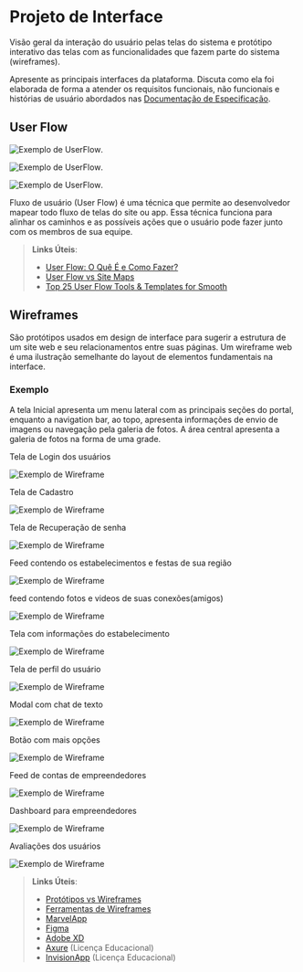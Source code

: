 
# Projeto de Interface

Visão geral da interação do usuário pelas telas do sistema e protótipo interativo das telas com as funcionalidades que fazem parte do sistema (wireframes).

 Apresente as principais interfaces da plataforma. Discuta como ela foi elaborada de forma a atender os requisitos funcionais, não funcionais e histórias de usuário abordados nas <a href="2-Especificação do Projeto.md"> Documentação de Especificação</a>.

## User Flow

![Exemplo de UserFlow](Flowchart1.jpg).

![Exemplo de UserFlow](Flowchart2.jpg).


![Exemplo de UserFlow](Flowchart3.jpg).


Fluxo de usuário (User Flow) é uma técnica que permite ao desenvolvedor mapear todo fluxo de telas do site ou app. Essa técnica funciona para alinhar os caminhos e as possíveis ações que o usuário pode fazer junto com os membros de sua equipe.

> **Links Úteis**:
> - [User Flow: O Quê É e Como Fazer?](https://medium.com/7bits/fluxo-de-usu%C3%A1rio-user-flow-o-que-%C3%A9-como-fazer-79d965872534)
> - [User Flow vs Site Maps](http://designr.com.br/sitemap-e-user-flow-quais-as-diferencas-e-quando-usar-cada-um/)
> - [Top 25 User Flow Tools & Templates for Smooth](https://www.mockplus.com/blog/post/user-flow-tools)


## Wireframes

São protótipos usados em design de interface para sugerir a estrutura de um site web e seu relacionamentos entre suas páginas. Um wireframe web é uma ilustração semelhante do layout de elementos fundamentais na interface.

### Exemplo

A tela Inicial apresenta um menu lateral com as principais seções do portal, enquanto a navigation bar, ao topo, apresenta informações de envio de imagens ou navegação pela galeria de fotos. A área central apresenta a galeria de fotos na forma de uma grade.

Tela de Login dos usuários

![Exemplo de Wireframe](../src/arquivos_html/teladeloggin.JPG)
  
  Tela de Cadastro

  
![Exemplo de Wireframe](../src/arquivos_html/cadastro.JPG)
  
  Tela de Recuperação de senha

![Exemplo de Wireframe](../src/arquivos_html/telarecuperação.JPG)
  
  Feed contendo os estabelecimentos e festas de sua região

![Exemplo de Wireframe](../src/arquivos_html/feedsrole.JPG)
  
  feed contendo fotos e videos de suas conexões(amigos)

![Exemplo de Wireframe](../src/arquivos_html/feedconexões.JPG)
  
  Tela com informações do estabelecimento

![Exemplo de Wireframe](../src/arquivos_html/informaçoesestabelecimento.JPG)

  Tela de perfil do usuário
  
![Exemplo de Wireframe](../src/arquivos_html/perfilusuario.JPG)

  Modal com chat de texto
  
![Exemplo de Wireframe](../src/arquivos_html/modalchat.JPG)

  Botão com mais opções

![Exemplo de Wireframe](../src/arquivos_html/botãoperfil.JPG)

  Feed de contas de empreendedores

![Exemplo de Wireframe](../src/arquivos_html/feedempreendedor.JPG)

  Dashboard para empreendedores

![Exemplo de Wireframe](../src/arquivos_html/dashboardlojistas.JPG)

  Avaliações dos usuários

![Exemplo de Wireframe](../src/arquivos_html/avaliações.JPG)











 
> **Links Úteis**:
> - [Protótipos vs Wireframes](https://www.nngroup.com/videos/prototypes-vs-wireframes-ux-projects/)
> - [Ferramentas de Wireframes](https://rockcontent.com/blog/wireframes/)
> - [MarvelApp](https://marvelapp.com/developers/documentation/tutorials/)
> - [Figma](https://www.figma.com/)
> - [Adobe XD](https://www.adobe.com/br/products/xd.html#scroll)
> - [Axure](https://www.axure.com/edu) (Licença Educacional)
> - [InvisionApp](https://www.invisionapp.com/) (Licença Educacional)
